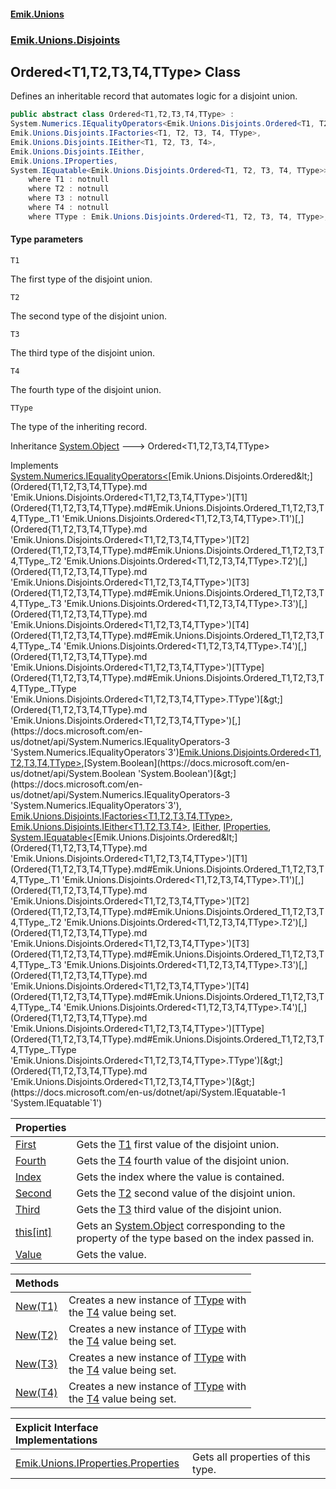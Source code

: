 #### [Emik.Unions](index.md 'index')
### [Emik.Unions.Disjoints](Emik.Unions.Disjoints.md 'Emik.Unions.Disjoints')

## Ordered<T1,T2,T3,T4,TType> Class

Defines an inheritable record that automates logic for a disjoint union.

```csharp
public abstract class Ordered<T1,T2,T3,T4,TType> :
System.Numerics.IEqualityOperators<Emik.Unions.Disjoints.Ordered<T1, T2, T3, T4, TType>, Emik.Unions.Disjoints.Ordered<T1, T2, T3, T4, TType>, bool>,
Emik.Unions.Disjoints.IFactories<T1, T2, T3, T4, TType>,
Emik.Unions.Disjoints.IEither<T1, T2, T3, T4>,
Emik.Unions.Disjoints.IEither,
Emik.Unions.IProperties,
System.IEquatable<Emik.Unions.Disjoints.Ordered<T1, T2, T3, T4, TType>>
    where T1 : notnull
    where T2 : notnull
    where T3 : notnull
    where T4 : notnull
    where TType : Emik.Unions.Disjoints.Ordered<T1, T2, T3, T4, TType>, new()
```
#### Type parameters

<a name='Emik.Unions.Disjoints.Ordered_T1,T2,T3,T4,TType_.T1'></a>

`T1`

The first type of the disjoint union.

<a name='Emik.Unions.Disjoints.Ordered_T1,T2,T3,T4,TType_.T2'></a>

`T2`

The second type of the disjoint union.

<a name='Emik.Unions.Disjoints.Ordered_T1,T2,T3,T4,TType_.T3'></a>

`T3`

The third type of the disjoint union.

<a name='Emik.Unions.Disjoints.Ordered_T1,T2,T3,T4,TType_.T4'></a>

`T4`

The fourth type of the disjoint union.

<a name='Emik.Unions.Disjoints.Ordered_T1,T2,T3,T4,TType_.TType'></a>

`TType`

The type of the inheriting record.

Inheritance [System.Object](https://docs.microsoft.com/en-us/dotnet/api/System.Object 'System.Object') &#129106; Ordered<T1,T2,T3,T4,TType>

Implements [System.Numerics.IEqualityOperators&lt;](https://docs.microsoft.com/en-us/dotnet/api/System.Numerics.IEqualityOperators-3 'System.Numerics.IEqualityOperators`3')[Emik.Unions.Disjoints.Ordered&lt;](Ordered{T1,T2,T3,T4,TType}.md 'Emik.Unions.Disjoints.Ordered<T1,T2,T3,T4,TType>')[T1](Ordered{T1,T2,T3,T4,TType}.md#Emik.Unions.Disjoints.Ordered_T1,T2,T3,T4,TType_.T1 'Emik.Unions.Disjoints.Ordered<T1,T2,T3,T4,TType>.T1')[,](Ordered{T1,T2,T3,T4,TType}.md 'Emik.Unions.Disjoints.Ordered<T1,T2,T3,T4,TType>')[T2](Ordered{T1,T2,T3,T4,TType}.md#Emik.Unions.Disjoints.Ordered_T1,T2,T3,T4,TType_.T2 'Emik.Unions.Disjoints.Ordered<T1,T2,T3,T4,TType>.T2')[,](Ordered{T1,T2,T3,T4,TType}.md 'Emik.Unions.Disjoints.Ordered<T1,T2,T3,T4,TType>')[T3](Ordered{T1,T2,T3,T4,TType}.md#Emik.Unions.Disjoints.Ordered_T1,T2,T3,T4,TType_.T3 'Emik.Unions.Disjoints.Ordered<T1,T2,T3,T4,TType>.T3')[,](Ordered{T1,T2,T3,T4,TType}.md 'Emik.Unions.Disjoints.Ordered<T1,T2,T3,T4,TType>')[T4](Ordered{T1,T2,T3,T4,TType}.md#Emik.Unions.Disjoints.Ordered_T1,T2,T3,T4,TType_.T4 'Emik.Unions.Disjoints.Ordered<T1,T2,T3,T4,TType>.T4')[,](Ordered{T1,T2,T3,T4,TType}.md 'Emik.Unions.Disjoints.Ordered<T1,T2,T3,T4,TType>')[TType](Ordered{T1,T2,T3,T4,TType}.md#Emik.Unions.Disjoints.Ordered_T1,T2,T3,T4,TType_.TType 'Emik.Unions.Disjoints.Ordered<T1,T2,T3,T4,TType>.TType')[&gt;](Ordered{T1,T2,T3,T4,TType}.md 'Emik.Unions.Disjoints.Ordered<T1,T2,T3,T4,TType>')[,](https://docs.microsoft.com/en-us/dotnet/api/System.Numerics.IEqualityOperators-3 'System.Numerics.IEqualityOperators`3')[Emik.Unions.Disjoints.Ordered&lt;](Ordered{T1,T2,T3,T4,TType}.md 'Emik.Unions.Disjoints.Ordered<T1,T2,T3,T4,TType>')[T1](Ordered{T1,T2,T3,T4,TType}.md#Emik.Unions.Disjoints.Ordered_T1,T2,T3,T4,TType_.T1 'Emik.Unions.Disjoints.Ordered<T1,T2,T3,T4,TType>.T1')[,](Ordered{T1,T2,T3,T4,TType}.md 'Emik.Unions.Disjoints.Ordered<T1,T2,T3,T4,TType>')[T2](Ordered{T1,T2,T3,T4,TType}.md#Emik.Unions.Disjoints.Ordered_T1,T2,T3,T4,TType_.T2 'Emik.Unions.Disjoints.Ordered<T1,T2,T3,T4,TType>.T2')[,](Ordered{T1,T2,T3,T4,TType}.md 'Emik.Unions.Disjoints.Ordered<T1,T2,T3,T4,TType>')[T3](Ordered{T1,T2,T3,T4,TType}.md#Emik.Unions.Disjoints.Ordered_T1,T2,T3,T4,TType_.T3 'Emik.Unions.Disjoints.Ordered<T1,T2,T3,T4,TType>.T3')[,](Ordered{T1,T2,T3,T4,TType}.md 'Emik.Unions.Disjoints.Ordered<T1,T2,T3,T4,TType>')[T4](Ordered{T1,T2,T3,T4,TType}.md#Emik.Unions.Disjoints.Ordered_T1,T2,T3,T4,TType_.T4 'Emik.Unions.Disjoints.Ordered<T1,T2,T3,T4,TType>.T4')[,](Ordered{T1,T2,T3,T4,TType}.md 'Emik.Unions.Disjoints.Ordered<T1,T2,T3,T4,TType>')[TType](Ordered{T1,T2,T3,T4,TType}.md#Emik.Unions.Disjoints.Ordered_T1,T2,T3,T4,TType_.TType 'Emik.Unions.Disjoints.Ordered<T1,T2,T3,T4,TType>.TType')[&gt;](Ordered{T1,T2,T3,T4,TType}.md 'Emik.Unions.Disjoints.Ordered<T1,T2,T3,T4,TType>')[,](https://docs.microsoft.com/en-us/dotnet/api/System.Numerics.IEqualityOperators-3 'System.Numerics.IEqualityOperators`3')[System.Boolean](https://docs.microsoft.com/en-us/dotnet/api/System.Boolean 'System.Boolean')[&gt;](https://docs.microsoft.com/en-us/dotnet/api/System.Numerics.IEqualityOperators-3 'System.Numerics.IEqualityOperators`3'), [Emik.Unions.Disjoints.IFactories&lt;](IFactories{T1,T2,T3,T4,TType}.md 'Emik.Unions.Disjoints.IFactories<T1,T2,T3,T4,TType>')[T1](Ordered{T1,T2,T3,T4,TType}.md#Emik.Unions.Disjoints.Ordered_T1,T2,T3,T4,TType_.T1 'Emik.Unions.Disjoints.Ordered<T1,T2,T3,T4,TType>.T1')[,](IFactories{T1,T2,T3,T4,TType}.md 'Emik.Unions.Disjoints.IFactories<T1,T2,T3,T4,TType>')[T2](Ordered{T1,T2,T3,T4,TType}.md#Emik.Unions.Disjoints.Ordered_T1,T2,T3,T4,TType_.T2 'Emik.Unions.Disjoints.Ordered<T1,T2,T3,T4,TType>.T2')[,](IFactories{T1,T2,T3,T4,TType}.md 'Emik.Unions.Disjoints.IFactories<T1,T2,T3,T4,TType>')[T3](Ordered{T1,T2,T3,T4,TType}.md#Emik.Unions.Disjoints.Ordered_T1,T2,T3,T4,TType_.T3 'Emik.Unions.Disjoints.Ordered<T1,T2,T3,T4,TType>.T3')[,](IFactories{T1,T2,T3,T4,TType}.md 'Emik.Unions.Disjoints.IFactories<T1,T2,T3,T4,TType>')[T4](Ordered{T1,T2,T3,T4,TType}.md#Emik.Unions.Disjoints.Ordered_T1,T2,T3,T4,TType_.T4 'Emik.Unions.Disjoints.Ordered<T1,T2,T3,T4,TType>.T4')[,](IFactories{T1,T2,T3,T4,TType}.md 'Emik.Unions.Disjoints.IFactories<T1,T2,T3,T4,TType>')[TType](Ordered{T1,T2,T3,T4,TType}.md#Emik.Unions.Disjoints.Ordered_T1,T2,T3,T4,TType_.TType 'Emik.Unions.Disjoints.Ordered<T1,T2,T3,T4,TType>.TType')[&gt;](IFactories{T1,T2,T3,T4,TType}.md 'Emik.Unions.Disjoints.IFactories<T1,T2,T3,T4,TType>'), [Emik.Unions.Disjoints.IEither&lt;](IEither{T1,T2,T3,T4}.md 'Emik.Unions.Disjoints.IEither<T1,T2,T3,T4>')[T1](Ordered{T1,T2,T3,T4,TType}.md#Emik.Unions.Disjoints.Ordered_T1,T2,T3,T4,TType_.T1 'Emik.Unions.Disjoints.Ordered<T1,T2,T3,T4,TType>.T1')[,](IEither{T1,T2,T3,T4}.md 'Emik.Unions.Disjoints.IEither<T1,T2,T3,T4>')[T2](Ordered{T1,T2,T3,T4,TType}.md#Emik.Unions.Disjoints.Ordered_T1,T2,T3,T4,TType_.T2 'Emik.Unions.Disjoints.Ordered<T1,T2,T3,T4,TType>.T2')[,](IEither{T1,T2,T3,T4}.md 'Emik.Unions.Disjoints.IEither<T1,T2,T3,T4>')[T3](Ordered{T1,T2,T3,T4,TType}.md#Emik.Unions.Disjoints.Ordered_T1,T2,T3,T4,TType_.T3 'Emik.Unions.Disjoints.Ordered<T1,T2,T3,T4,TType>.T3')[,](IEither{T1,T2,T3,T4}.md 'Emik.Unions.Disjoints.IEither<T1,T2,T3,T4>')[T4](Ordered{T1,T2,T3,T4,TType}.md#Emik.Unions.Disjoints.Ordered_T1,T2,T3,T4,TType_.T4 'Emik.Unions.Disjoints.Ordered<T1,T2,T3,T4,TType>.T4')[&gt;](IEither{T1,T2,T3,T4}.md 'Emik.Unions.Disjoints.IEither<T1,T2,T3,T4>'), [IEither](IEither.md 'Emik.Unions.Disjoints.IEither'), [IProperties](IProperties.md 'Emik.Unions.IProperties'), [System.IEquatable&lt;](https://docs.microsoft.com/en-us/dotnet/api/System.IEquatable-1 'System.IEquatable`1')[Emik.Unions.Disjoints.Ordered&lt;](Ordered{T1,T2,T3,T4,TType}.md 'Emik.Unions.Disjoints.Ordered<T1,T2,T3,T4,TType>')[T1](Ordered{T1,T2,T3,T4,TType}.md#Emik.Unions.Disjoints.Ordered_T1,T2,T3,T4,TType_.T1 'Emik.Unions.Disjoints.Ordered<T1,T2,T3,T4,TType>.T1')[,](Ordered{T1,T2,T3,T4,TType}.md 'Emik.Unions.Disjoints.Ordered<T1,T2,T3,T4,TType>')[T2](Ordered{T1,T2,T3,T4,TType}.md#Emik.Unions.Disjoints.Ordered_T1,T2,T3,T4,TType_.T2 'Emik.Unions.Disjoints.Ordered<T1,T2,T3,T4,TType>.T2')[,](Ordered{T1,T2,T3,T4,TType}.md 'Emik.Unions.Disjoints.Ordered<T1,T2,T3,T4,TType>')[T3](Ordered{T1,T2,T3,T4,TType}.md#Emik.Unions.Disjoints.Ordered_T1,T2,T3,T4,TType_.T3 'Emik.Unions.Disjoints.Ordered<T1,T2,T3,T4,TType>.T3')[,](Ordered{T1,T2,T3,T4,TType}.md 'Emik.Unions.Disjoints.Ordered<T1,T2,T3,T4,TType>')[T4](Ordered{T1,T2,T3,T4,TType}.md#Emik.Unions.Disjoints.Ordered_T1,T2,T3,T4,TType_.T4 'Emik.Unions.Disjoints.Ordered<T1,T2,T3,T4,TType>.T4')[,](Ordered{T1,T2,T3,T4,TType}.md 'Emik.Unions.Disjoints.Ordered<T1,T2,T3,T4,TType>')[TType](Ordered{T1,T2,T3,T4,TType}.md#Emik.Unions.Disjoints.Ordered_T1,T2,T3,T4,TType_.TType 'Emik.Unions.Disjoints.Ordered<T1,T2,T3,T4,TType>.TType')[&gt;](Ordered{T1,T2,T3,T4,TType}.md 'Emik.Unions.Disjoints.Ordered<T1,T2,T3,T4,TType>')[&gt;](https://docs.microsoft.com/en-us/dotnet/api/System.IEquatable-1 'System.IEquatable`1')

| Properties | |
| :--- | :--- |
| [First](Ordered{T1,T2,T3,T4,TType}.First.md 'Emik.Unions.Disjoints.Ordered<T1,T2,T3,T4,TType>.First') | Gets the [T1](Ordered{T1,T2,T3,T4,TType}.md#Emik.Unions.Disjoints.Ordered_T1,T2,T3,T4,TType_.T1 'Emik.Unions.Disjoints.Ordered<T1,T2,T3,T4,TType>.T1') first value of the disjoint union. |
| [Fourth](Ordered{T1,T2,T3,T4,TType}.Fourth.md 'Emik.Unions.Disjoints.Ordered<T1,T2,T3,T4,TType>.Fourth') | Gets the [T4](Ordered{T1,T2,T3,T4,TType}.md#Emik.Unions.Disjoints.Ordered_T1,T2,T3,T4,TType_.T4 'Emik.Unions.Disjoints.Ordered<T1,T2,T3,T4,TType>.T4') fourth value of the disjoint union. |
| [Index](Ordered{T1,T2,T3,T4,TType}.Index.md 'Emik.Unions.Disjoints.Ordered<T1,T2,T3,T4,TType>.Index') | Gets the index where the value is contained. |
| [Second](Ordered{T1,T2,T3,T4,TType}.Second.md 'Emik.Unions.Disjoints.Ordered<T1,T2,T3,T4,TType>.Second') | Gets the [T2](Ordered{T1,T2,T3,T4,TType}.md#Emik.Unions.Disjoints.Ordered_T1,T2,T3,T4,TType_.T2 'Emik.Unions.Disjoints.Ordered<T1,T2,T3,T4,TType>.T2') second value of the disjoint union. |
| [Third](Ordered{T1,T2,T3,T4,TType}.Third.md 'Emik.Unions.Disjoints.Ordered<T1,T2,T3,T4,TType>.Third') | Gets the [T3](Ordered{T1,T2,T3,T4,TType}.md#Emik.Unions.Disjoints.Ordered_T1,T2,T3,T4,TType_.T3 'Emik.Unions.Disjoints.Ordered<T1,T2,T3,T4,TType>.T3') third value of the disjoint union. |
| [this[int]](Ordered{T1,T2,T3,T4,TType}.Item(int).md 'Emik.Unions.Disjoints.Ordered<T1,T2,T3,T4,TType>.this[int]') | Gets an [System.Object](https://docs.microsoft.com/en-us/dotnet/api/System.Object 'System.Object') corresponding to the property of the type based on the index passed in. |
| [Value](Ordered{T1,T2,T3,T4,TType}.Value.md 'Emik.Unions.Disjoints.Ordered<T1,T2,T3,T4,TType>.Value') | Gets the value. |

| Methods | |
| :--- | :--- |
| [New(T1)](Ordered{T1,T2,T3,T4,TType}.New(T1).md 'Emik.Unions.Disjoints.Ordered<T1,T2,T3,T4,TType>.New(T1)') | Creates a new instance of [TType](Ordered{T1,T2,T3,T4,TType}.md#Emik.Unions.Disjoints.Ordered_T1,T2,T3,T4,TType_.TType 'Emik.Unions.Disjoints.Ordered<T1,T2,T3,T4,TType>.TType') with<br/>the [T4](Ordered{T1,T2,T3,T4,TType}.md#Emik.Unions.Disjoints.Ordered_T1,T2,T3,T4,TType_.T4 'Emik.Unions.Disjoints.Ordered<T1,T2,T3,T4,TType>.T4') value being set. |
| [New(T2)](Ordered{T1,T2,T3,T4,TType}.New(T2).md 'Emik.Unions.Disjoints.Ordered<T1,T2,T3,T4,TType>.New(T2)') | Creates a new instance of [TType](Ordered{T1,T2,T3,T4,TType}.md#Emik.Unions.Disjoints.Ordered_T1,T2,T3,T4,TType_.TType 'Emik.Unions.Disjoints.Ordered<T1,T2,T3,T4,TType>.TType') with<br/>the [T4](Ordered{T1,T2,T3,T4,TType}.md#Emik.Unions.Disjoints.Ordered_T1,T2,T3,T4,TType_.T4 'Emik.Unions.Disjoints.Ordered<T1,T2,T3,T4,TType>.T4') value being set. |
| [New(T3)](Ordered{T1,T2,T3,T4,TType}.New(T3).md 'Emik.Unions.Disjoints.Ordered<T1,T2,T3,T4,TType>.New(T3)') | Creates a new instance of [TType](Ordered{T1,T2,T3,T4,TType}.md#Emik.Unions.Disjoints.Ordered_T1,T2,T3,T4,TType_.TType 'Emik.Unions.Disjoints.Ordered<T1,T2,T3,T4,TType>.TType') with<br/>the [T4](Ordered{T1,T2,T3,T4,TType}.md#Emik.Unions.Disjoints.Ordered_T1,T2,T3,T4,TType_.T4 'Emik.Unions.Disjoints.Ordered<T1,T2,T3,T4,TType>.T4') value being set. |
| [New(T4)](Ordered{T1,T2,T3,T4,TType}.New(T4).md 'Emik.Unions.Disjoints.Ordered<T1,T2,T3,T4,TType>.New(T4)') | Creates a new instance of [TType](Ordered{T1,T2,T3,T4,TType}.md#Emik.Unions.Disjoints.Ordered_T1,T2,T3,T4,TType_.TType 'Emik.Unions.Disjoints.Ordered<T1,T2,T3,T4,TType>.TType') with<br/>the [T4](Ordered{T1,T2,T3,T4,TType}.md#Emik.Unions.Disjoints.Ordered_T1,T2,T3,T4,TType_.T4 'Emik.Unions.Disjoints.Ordered<T1,T2,T3,T4,TType>.T4') value being set. |

| Explicit Interface Implementations | |
| :--- | :--- |
| [Emik.Unions.IProperties.Properties](Ordered{T1,T2,T3,T4,TType}.Emik.Unions.IProperties.Properties.md 'Emik.Unions.Disjoints.Ordered<T1,T2,T3,T4,TType>.Emik.Unions.IProperties.Properties') | Gets all properties of this type. |
